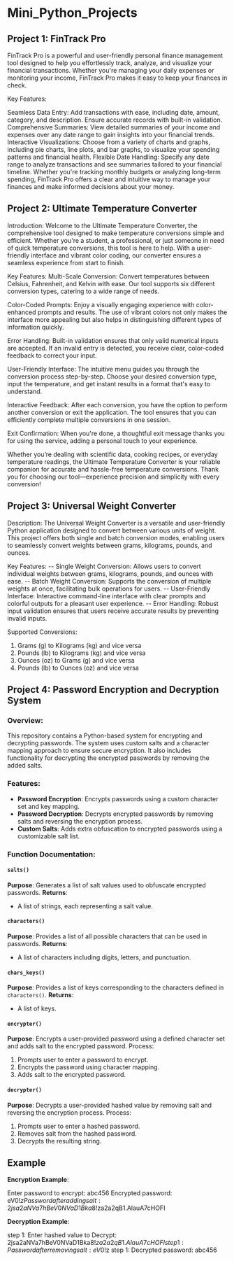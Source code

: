 # Mini_Python_Projects

## Project 1: FinTrack Pro
FinTrack Pro is a powerful and user-friendly personal finance management tool designed to help you effortlessly track, analyze, and visualize your financial transactions. Whether you're managing your daily expenses or monitoring your income, FinTrack Pro makes it easy to keep your finances in check.

Key Features:

Seamless Data Entry: Add transactions with ease, including date, amount, category, and description. Ensure accurate records with built-in validation.
Comprehensive Summaries: View detailed summaries of your income and expenses over any date range to gain insights into your financial trends.
Interactive Visualizations: Choose from a variety of charts and graphs, including pie charts, line plots, and bar graphs, to visualize your spending patterns and financial health.
Flexible Date Handling: Specify any date range to analyze transactions and see summaries tailored to your financial timeline.
Whether you're tracking monthly budgets or analyzing long-term spending, FinTrack Pro offers a clear and intuitive way to manage your finances and make informed decisions about your money.


## Project 2: Ultimate Temperature Converter
Introduction:
Welcome to the Ultimate Temperature Converter, the comprehensive tool designed to make temperature conversions simple and efficient. Whether you're a student, a professional, or just someone in need of quick temperature conversions, this tool is here to help. With a user-friendly interface and vibrant color coding, our converter ensures a seamless experience from start to finish.

Key Features:
Multi-Scale Conversion: Convert temperatures between Celsius, Fahrenheit, and Kelvin with ease. Our tool supports six different conversion types, catering to a wide range of needs.

Color-Coded Prompts: Enjoy a visually engaging experience with color-enhanced prompts and results. The use of vibrant colors not only makes the interface more appealing but also helps in distinguishing different types of information quickly.

Error Handling: Built-in validation ensures that only valid numerical inputs are accepted. If an invalid entry is detected, you receive clear, color-coded feedback to correct your input.

User-Friendly Interface: The intuitive menu guides you through the conversion process step-by-step. Choose your desired conversion type, input the temperature, and get instant results in a format that's easy to understand.

Interactive Feedback: After each conversion, you have the option to perform another conversion or exit the application. The tool ensures that you can efficiently complete multiple conversions in one session.

Exit Confirmation: When you're done, a thoughtful exit message thanks you for using the service, adding a personal touch to your experience.

Whether you’re dealing with scientific data, cooking recipes, or everyday temperature readings, the Ultimate Temperature Converter is your reliable companion for accurate and hassle-free temperature conversions. Thank you for choosing our tool—experience precision and simplicity with every conversion!


 
## Project 3: Universal Weight Converter

Description:
The Universal Weight Converter is a versatile and user-friendly Python application designed to convert between various units of weight. This project offers both single and batch conversion modes, enabling users to seamlessly convert weights between grams, kilograms, pounds, and ounces.

Key Features:
   -- Single Weight Conversion: Allows users to convert individual weights between grams, kilograms, pounds, and ounces with ease.
   -- Batch Weight Conversion: Supports the conversion of multiple weights at once, facilitating bulk operations for users.
   -- User-Friendly Interface: Interactive command-line interface with clear prompts and colorful outputs for a pleasant user experience.
   -- Error Handling: Robust input validation ensures that users receive accurate results by preventing invalid inputs.


Supported Conversions:
1. Grams (g) to Kilograms (kg) and vice versa
2. Pounds (lb) to Kilograms (kg) and vice versa
3. Ounces (oz) to Grams (g) and vice versa
4. Pounds (lb) to Ounces (oz) and vice versa



## Project 4: Password Encryption and Decryption System

### Overview:
This repository contains a Python-based system for encrypting and decrypting passwords. The system uses custom salts and a character mapping approach to ensure secure encryption. It also includes functionality for decrypting the encrypted passwords by removing the added salts.

### Features:
- **Password Encryption**: Encrypts passwords using a custom character set and key mapping.
- **Password Decryption**: Decrypts encrypted passwords by removing salts and reversing the encryption process.
- **Custom Salts**: Adds extra obfuscation to encrypted passwords using a customizable salt list.

### Function Documentation:

#### `salts()`
**Purpose**: Generates a list of salt values used to obfuscate encrypted passwords.
**Returns**: 
- A list of strings, each representing a salt value.

#### `characters()`
**Purpose**: Provides a list of all possible characters that can be used in passwords.
**Returns**: 
- A list of characters including digits, letters, and punctuation.

#### `chars_keys()`
**Purpose**: Provides a list of keys corresponding to the characters defined in `characters()`.
**Returns**: 
- A list of keys.

#### `encrypter()`
**Purpose**: Encrypts a user-provided password using a defined character set and adds salt to the encrypted password.
Process:
1. Prompts user to enter a password to encrypt.
2. Encrypts the password using character mapping.
3. Adds salt to the encrypted password.

#### `decrypter()`
**Purpose**: Decrypts a user-provided hashed value by removing salt and reversing the encryption process.
Process:
1. Prompts user to enter a hashed password.
2. Removes salt from the hashed password.
3. Decrypts the resulting string.

## Example

**Encryption Example**:
 
 Enter password to encrypt: abc456
 Encrypted password: eV0!$z
 Password after adding salt: 2jsa2aNVa7hBeV0NVaD1Bka8!$za2a2qB1.AlauA7cHOFI


**Decryption Example**:

step 1: Enter hashed value to Decrypt: 2jsa2aNVa7hBeV0NVaD1Bka8!$za2a2qB1.AlauA7cHOFI
step 1: Password after removing salt: eV0!$z
step 1: Decrypted password: abc456
